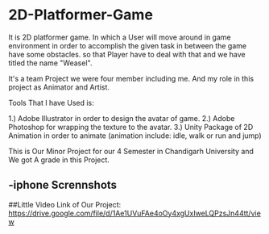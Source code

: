 # 2D-Platformer-Game
It is  2D platformer game. In which a User will move around in game environment in order to accomplish the given task in between the game have some obstacles. so that Player have to deal with that and we have titled the name "Weasel". 

It's a team Project we were four member including me. 
And my role in this project as Animator and Artist.

Tools That I have Used is:

1.) Adobe Illustrator in order to design the avatar of game.
2.) Adobe Photoshop for wrapping the texture to the avatar.
3.) Unity Package of 2D Animation in order to animate (animation include: idle, walk or run and jump) 

This is Our Minor Project for our 4 Semester in Chandigarh University and We got A grade in this Project.

## -iphone Scrennshots

##Little Video Link of Our Project:
https://drive.google.com/file/d/1Ae1UVuFAe4oOy4xgUxIweLQPzsJn44tt/view
